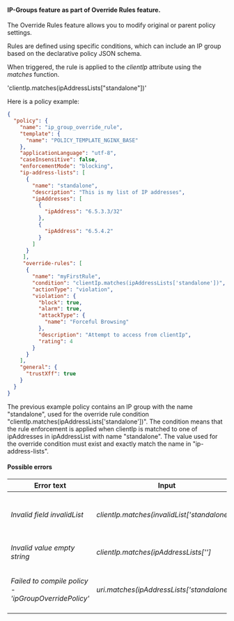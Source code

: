 #### IP-Groups feature as part of Override Rules feature.

The Override Rules feature allows you to modify original or parent policy settings.

Rules are defined using specific conditions, which can include an IP group based on the declarative policy JSON schema.

When triggered, the rule is applied to the _clientIp_ attribute using the _matches_ function.

'clientIp.matches(ipAddressLists["standalone"])'

Here is a policy example:

```json
{ 
  "policy": { 
    "name": "ip_group_override_rule", 
    "template": { 
      "name": "POLICY_TEMPLATE_NGINX_BASE" 
    }, 
    "applicationLanguage": "utf-8", 
    "caseInsensitive": false, 
    "enforcementMode": "blocking", 
    "ip-address-lists": [ 
      { 
        "name": "standalone", 
        "description": "This is my list of IP addresses", 
        "ipAddresses": [ 
          { 
            "ipAddress": "6.5.3.3/32" 
          }, 
          { 
            "ipAddress": "6.5.4.2" 
          } 
        ] 
      } 
     ], 
     "override-rules": [ 
      { 
        "name": "myFirstRule", 
        "condition": "clientIp.matches(ipAddressLists['standalone'])", 
        "actionType": "violation", 
        "violation": { 
          "block": true, 
          "alarm": true, 
          "attackType": { 
            "name": "Forceful Browsing" 
          }, 
          "description": "Attempt to access from clientIp", 
          "rating": 4
        }
      }
    ],
    "general": {
      "trustXff": true
    }
  }
}
```

The previous example policy contains an IP group with the name "standalone", used for the override rule condition "clientIp.matches(ipAddressLists['standalone'])".
The condition means that the rule enforcement is applied when clientIp is matched to one of ipAddresses in ipAddressList with name "standalone". 
The value used for the override condition must exist and exactly match the name in "ip-address-lists".  

#### Possible errors

| Error text | Input          | Explanation |
| -----------| ------------- | ------------ |
| _Invalid field invalidList_ | _clientIp.matches(invalidList['standalone']);_ | An incorrect keyword was used instead of _ipAddressLists_ |
| _Invalid value empty string_ | _clientIp.matches(ipAddressLists['']_ | An empty name was provided |
| _Failed to compile policy - 'ipGroupOverridePolicy'_ | _uri.matches(ipAddressLists['standalone']);_ |  Used _ipAddressLists_ without the _clientIP_ attribute |


 
